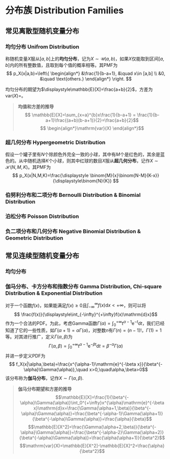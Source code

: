# 分布族 Distribution Families

## 常见离散型随机变量分布

### 均匀分布 Unifrom Distribution
称随机变量$X$服从$[a,b]$上的**均匀分布**，记为$X\sim\mathcal{U}(a,b)$，如果$X$仅能取到区间$[a,b]$内的所有整数值，且取到每个值的概率相等。其PMF为
$$
p_X(x|a,b)=\left\{
\begin{align*}
&\frac{1}{b-a+1}, &\quad x\in [a,b] \\
&0, &\quad \text{others.}  
\end{align*}
\right.
$$

均匀分布的期望为$\displaystyle\mathbb{E}[X]=\frac{a+b}{2}$，方差为$\displaystyle \mathrm{var}(X)=$。

> **均值和方差的推导**
> $$ \mathbb{E}[X]=\sum_{x=a}^{b}x\frac{1}{b-a+1} = \frac{1}{b-a+1}\frac{(a+b)(b-a+1)}{2}=\frac{a+b}{2}$$
> $$ \begin{align*}\mathrm{var}(X) \end{align*}$$


### 超几何分布 Hypergeometric Distribution

假设一个罐子里有$N$个除颜色外完全一致的小球，其中有$M$个是红色的，其余是蓝色的。从中随机选择$K$个小球，则其中红球的数目$X$服从**超几何分布**，记作$X\sim \mathcal{H}(N,M,K)$。其PMF为
$$
p_X(x|N,M,K)=\frac{\displaystyle \binom{M}{x}\binom{N-M}{K-x}}{\displaystyle\binom{N}{K}}
$$

### 伯努利分布和二项分布 Bernoulli Distribution & Binomial Distribution

### 泊松分布 Poisson Distribution

### 负二项分布和几何分布 Negative Binomial Distribution & Geometric Distribution

## 常见连续型随机变量分布

### 均匀分布

### 伽马分布、卡方分布和指数分布 Gamma Distribution, Chi-square Distribution & Exponential Distribution

对于一个函数$f(x)$，如果能满足$f(x)\geqslant 0$且$\displaystyle \int_{-\infty}^{\infty}f(x)\mathrm{d}x<+\infty$，则可以将
$$
\frac{f(x)}{\displaystyle\int_{-\infty}^{+\infty}f(x)\mathrm{d}x}$$
作为一个合法的PDF。为此，考虑Gamma函数$\displaystyle \Gamma(\alpha)=\int_{0}^{+\infty}t^{\alpha-1}\mathrm{e}^{-t}\mathrm{d}t$，我们已经知道了它的一些性质，如$\Gamma(\alpha+1)=\alpha\Gamma(\alpha)$，对整数$n$有$\Gamma(n)=(n-1)!$，$\Gamma(1)=1$等。对其进行推广，定义$\Gamma(\alpha,\beta)$为
$$
\Gamma(\alpha,\beta)=\int_0^{+\infty}t^{\alpha-1}\mathrm{e}^{-\beta t}\mathrm{d}t=\beta^{-\alpha}\Gamma(\alpha)
$$
并进一步定义PDF为
$$
f_X(x|\alpha,\beta)=\frac{x^{\alpha-1}\mathrm{e}^{-\beta x}}{\beta^{-\alpha}\Gamma(\alpha)},\quad x>0,\quad\alpha,\beta>0$$
该分布称为**伽马分布**，记作$X\sim\Gamma(\alpha,\beta)$.

> **伽马分布期望和方差的推导**
> $$\mathbb{E}[X]=\frac{1}{\beta^{-\alpha}\Gamma(\alpha)}\int_0^{+\infty}x^{\alpha}\mathrm{e}^{-\beta x}\mathrm{d}x=\frac{\Gamma(\alpha+1,\beta)}{\beta^{-\alpha}\Gamma(\alpha)}=\frac{\beta^{-\alpha-1}\Gamma(\alpha+1)}{\beta^{-\alpha}\Gamma(\alpha)}=\frac{\alpha}{\beta}$$
> $$\mathbb{E}[X^2]=\frac{\Gamma(\alpha+2,\beta)}{\beta^{-\alpha}\Gamma(\alpha)}=\frac{\beta^{-\alpha-2}\Gamma(\alpha+2)}{\beta^{-\alpha}\Gamma(\alpha)}=\frac{\alpha(\alpha+1)}{\beta^2}$$
> $$\mathrm{var}(X)=\mathbb{E}[X^2]-\mathbb{E}[X]^2=\frac{\alpha}{\beta^2}$$